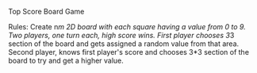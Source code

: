 Top Score Board Game

Rules:
Create n*m 2D board with each square having a value from 0 to 9.
Two players, one turn each, high score wins.
First player chooses 3*3 section of the board and gets assigned a random value from that area.
Second player, knows first player's score and chooses 3*3 section of the board to try and get a higher value.

